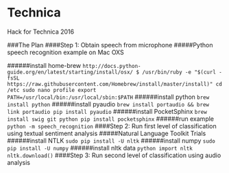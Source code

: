 Technica
==========
Hack for Technica 2016

###The Plan
####Step 1: Obtain speech from microphone 
#####Python speech recognition example on Mac OXS

######install home-brew
`http://docs.python-guide.org/en/latest/starting/install/osx/
$ /usr/bin/ruby -e "$(curl -fsSL https://raw.githubusercontent.com/Homebrew/install/master/install)"
cd  /etc
sudo nano profile
export PATH=/usr/local/bin:/usr/local/sbin:$PATH`
######install python
`brew install python`
######install pyaudio
`brew install portaudio && brew link portaudio
pip install pyaudio`
######install PocketSphinx
`brew install swig git python
pip install pocketsphinx`
######run example
`python -m speech_recognition`
####Step 2: Run first level of classification using textual sentiment analysis
#####Natural Language Toolkit Trials
######install NTLK
`sudo pip install -U nltk`
######install numpy
`sudo pip install -U numpy`
######install nltk data
`python
import nltk
nltk.download()`
####Step 3: Run second level of classification using audio analysis







